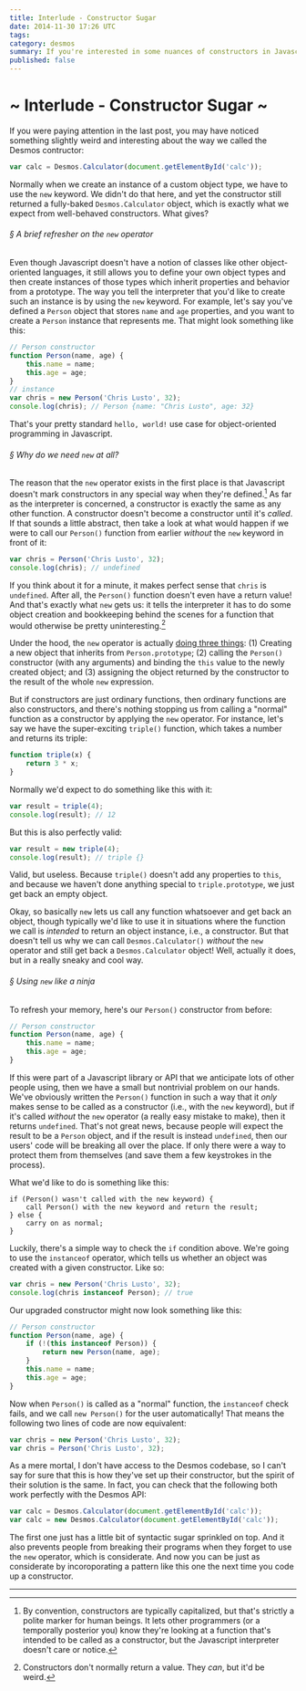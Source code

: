 ```yaml
---
title: Interlude - Constructor Sugar
date: 2014-11-30 17:26 UTC
tags:
category: desmos
summary: If you're interested in some nuances of constructors in Javascript, this is for you.
published: false
---
```


# ~ Interlude - Constructor Sugar ~
If you were paying attention in the last post, you may have noticed something slightly weird and interesting about the way we called the Desmos contructor:

~~~ javascript
var calc = Desmos.Calculator(document.getElementById('calc'));
~~~

Normally when we create an instance of a custom object type, we have to use the `new` keyword. We didn't do that here, and yet the constructor still returned a fully-baked `Desmos.Calculator` object, which is exactly what we expect from well-behaved constructors. What gives?

###### &sect; A brief refresher on the `new` operator
Even though Javascript doesn't have a notion of classes like other object-oriented languages, it still allows you to define your own object types and then create instances of those types which inherit properties and behavior from a prototype. The way you tell the interpreter that you'd like to create such an instance is by using the `new` keyword.  For example, let's say you've defined a `Person` object that stores `name` and `age` properties, and you want to create a `Person` instance that represents me.  That might look something like this:

~~~ javascript
// Person constructor
function Person(name, age) {
    this.name = name;
    this.age = age;
}
// instance
var chris = new Person('Chris Lusto', 32);
console.log(chris); // Person {name: "Chris Lusto", age: 32}
~~~

That's your pretty standard `hello, world!` use case for object-oriented programming in Javascript.

###### &sect; Why do we need `new` at all?

The reason that the `new` operator exists in the first place is that Javascript doesn't mark constructors in any special way when they're defined.[^cons] As far as the interpreter is concerned, a constructor is exactly the same as any other function. A constructor doesn't become a constructor until it's _called_. If that sounds a little abstract, then take a look at what would happen if we were to call our `Person()` function from earlier _without_ the `new` keyword in front of it:

~~~ javascript
var chris = Person('Chris Lusto', 32);
console.log(chris); // undefined
~~~

If you think about it for a minute, it makes perfect sense that `chris` is `undefined`.  After all, the `Person()` function doesn't even have a return value! And that's exactly what `new` gets us: it tells the interpreter it has to do some object creation and bookkeeping behind the scenes for a function that would otherwise be pretty uninteresting.[^ret]

Under the hood, the `new` operator is actually [doing three things](http://developer.mozilla.org/en-US/docs/Web/JavaScript/Reference/Operators/new): (1) Creating a new object that inherits from `Person.prototype`; (2) calling the `Person()` constructor (with any arguments) and binding the `this` value to the newly created object; and (3) assigning the object returned by the constructor to the result of the whole `new` expression.


But if constructors are just ordinary functions, then ordinary functions are also constructors, and there's nothing stopping us from calling a "normal" function as a constructor by applying the `new` operator.  For instance, let's say we have the super-exciting `triple()` function, which takes a number and returns its triple:

~~~ javascript
function triple(x) {
    return 3 * x;
}
~~~

Normally we'd expect to do something like this with it:

~~~ javascript
var result = triple(4);
console.log(result); // 12
~~~

But this is also perfectly valid:

~~~ javascript
var result = new triple(4);
console.log(result); // triple {}
~~~

Valid, but useless.  Because `triple()` doesn't add any properties to `this`, and because we haven't done anything special to `triple.prototype`, we just get back an empty object.

Okay, so basically `new` lets us call any function whatsoever and get back an object, though typically we'd like to use it in situations where the function we call is _intended_ to return an object instance, i.e., a constructor.  But that doesn't tell us why we can call `Desmos.Calculator()` _without_ the `new` operator and still get back a `Desmos.Calculator` object! Well, actually it does, but in a really sneaky and cool way.

###### &sect; Using `new` like a ninja
To refresh your memory, here's our `Person()` constructor from before:

~~~ javascript
// Person constructor
function Person(name, age) {
    this.name = name;
    this.age = age;
}
~~~

If this were part of a Javascript library or API that we anticipate lots of other people using, then we have a small but nontrivial problem on our hands. We've obviously written the `Person()` function in such a way that it _only_ makes sense to be called as a constructor (i.e., with the `new` keyword), but if it's called _without_ the `new` operator (a really easy mistake to make), then it returns `undefined`. That's not great news, because people will expect the result to be a `Person` object, and if the result is instead `undefined`, then our users' code will be breaking all over the place. If only there were a way to protect them from themselves (and save them a few keystrokes in the process).

What we'd like to do is something like this:

~~~
if (Person() wasn't called with the new keyword) {
    call Person() with the new keyword and return the result;
} else {
    carry on as normal;
}
~~~

Luckily, there's a simple way to check the `if` condition above. We're going to use the `instanceof` operator, which tells us whether an object was created with a given constructor.  Like so:

~~~ javascript
var chris = new Person('Chris Lusto', 32);
console.log(chris instanceof Person); // true
~~~

Our upgraded constructor might now look something like this:

~~~ javascript
// Person constructor
function Person(name, age) {
    if (!(this instanceof Person)) {
        return new Person(name, age);
    }
    this.name = name;
    this.age = age;
}
~~~

Now when `Person()` is called as a "normal" function, the `instanceof` check fails, and we call `new Person()` for the user automatically!  That means the following two lines of code are now equivalent:

~~~ javascript
var chris = new Person('Chris Lusto', 32);
var chris = Person('Chris Lusto', 32);
~~~

As a mere mortal, I don't have access to the Desmos codebase, so I can't say for sure that this is how they've set up their constructor, but the spirit of their solution is the same.  In fact, you can check that the following both work perfectly with the Desmos API:

~~~ javascript
var calc = Desmos.Calculator(document.getElementById('calc'));
var calc = new Desmos.Calculator(document.getElementById('calc'));
~~~

The first one just has a little bit of syntactic sugar sprinkled on top. And it also prevents people from breaking their programs when they forget to use the `new` operator, which is considerate.  And now you can be just as considerate by incoroporating a pattern like this one the next time you code up a constructor.

---

[^cons]: By convention, constructors are typically capitalized, but that's strictly a polite marker for human beings. It lets other programmers (or a temporally posterior you) know they're looking at a function that's intended to be called as a constructor, but the Javascript interpreter doesn't care or notice.

[^ret]: Constructors don't normally return a value. They _can_, but it'd be weird.